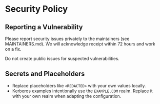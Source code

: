 # Security Policy

## Reporting a Vulnerability
Please report security issues privately to the maintainers (see MAINTAINERS.md). We will acknowledge receipt within 72 hours and work on a fix.

Do not create public issues for suspected vulnerabilities.

## Secrets and Placeholders
- Replace placeholders like `<REDACTED>` with your own values locally.
- Kerberos examples intentionally use the `EXAMPLE.COM` realm. Replace it with your own realm when adapting the configuration.
